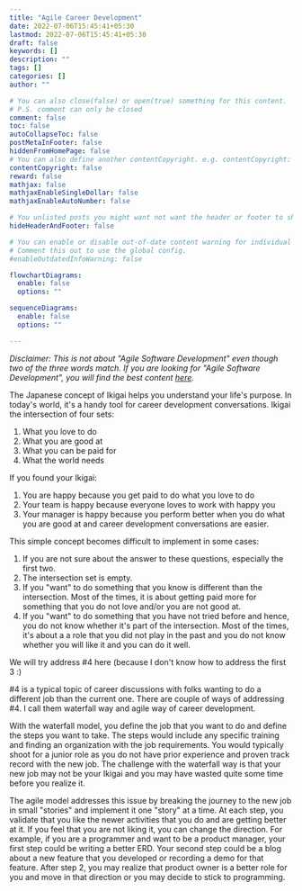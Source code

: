 ```yaml
---
title: "Agile Career Development"
date: 2022-07-06T15:45:41+05:30
lastmod: 2022-07-06T15:45:41+05:30
draft: false
keywords: []
description: ""
tags: []
categories: []
author: ""

# You can also close(false) or open(true) something for this content.
# P.S. comment can only be closed
comment: false
toc: false
autoCollapseToc: false
postMetaInFooter: false
hiddenFromHomePage: false
# You can also define another contentCopyright. e.g. contentCopyright: "This is another copyright."
contentCopyright: false
reward: false
mathjax: false
mathjaxEnableSingleDollar: false
mathjaxEnableAutoNumber: false

# You unlisted posts you might want not want the header or footer to show
hideHeaderAndFooter: false

# You can enable or disable out-of-date content warning for individual post.
# Comment this out to use the global config.
#enableOutdatedInfoWarning: false

flowchartDiagrams:
  enable: false
  options: ""

sequenceDiagrams: 
  enable: false
  options: ""

---
```


*Disclaimer: This is not about "Agile Software Development" even though two of the three words match. If you are looking for "Agile Software Development", you will find the best content [here](https://martinfowler.com/).*

The Japanese concept of Ikigai helps you understand your life's purpose.  In today's world, it's a handy tool for career development conversations. Ikigai the intersection of four sets:
1. What you love to do
1. What you are good at
1. What you can be paid for
1. What the world needs 

If you found your Ikigai:
1. You are happy because you get paid to do what you love to do
1. Your team is happy because everyone loves to work with happy you
1. Your manager is happy because you perform better when you do what you are good at and career development conversations are easier.

<!--more-->

This simple concept becomes difficult to implement in some cases:
1. If you are not sure about the answer to these questions, especially the first two. 
1. The intersection set is empty.
1. If you "want" to do something that you know is different than the intersection. Most of the times, it is about getting paid more for something that you do not love and/or you are not good at.
1. If you "want" to do something that you have not tried before and hence, you do not know whether it's part of the intersection. Most of the times, it's about a a role that you did not play in the past and you do not know whether you will like it and you can do it well.

We will try address #4 here (because I don't know how to address the first 3 :)

#4 is a typical topic of career discussions with folks wanting to do a different job than the current one. There are couple of ways of addressing #4. I call them waterfall way and agile way of career development.

With the waterfall model, you define the job that you want to do and define the steps you want to take. The steps would include any specific training and finding an organization with the job requirements. You would typically shoot for a junior role as you do not have prior experience and proven track record with the new job. The challenge with the waterfall way is that your new job may not be your Ikigai and you may have wasted quite some time before you realize it.

The agile model addresses this issue by breaking the journey to the new job in small "stories" and implement it one "story" at a time. At each step, you validate that you like the newer activities that you do and are getting better at it. If you feel that you are not liking it, you can change the direction. For example, if you are a programmer and want to be a product manager, your first step could be writing a better ERD. Your second step could be a blog about a new feature that you developed or recording a demo for that feature. After step 2, you may realize that product owner is a better role for you and move in that direction or you may decide to stick to programming.

